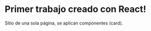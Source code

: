 
<h1>Primer trabajo creado con React!</h1> 

Sitio de una sola página, se aplican componentes (card). 

